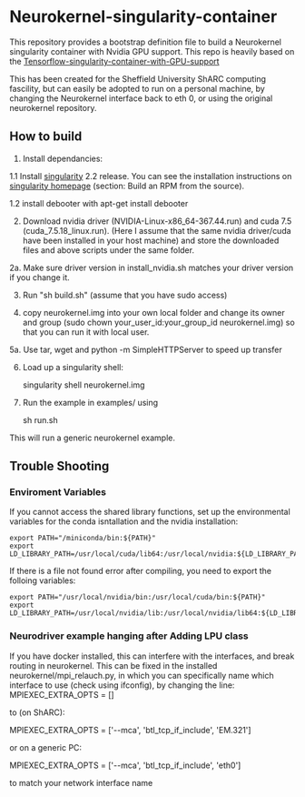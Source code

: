 # Neurokernel-singularity-container
This repository provides a bootstrap definition file to build a Neurokernel singularity container with Nvidia GPU support. This repo is heavily based on the [Tensorflow-singularity-container-with-GPU-support](https://github.com/jdongca2003/Tensorflow-singularity-container-with-GPU-support)

This has been created for the Sheffield University ShARC computing fascility, but can easily be adopted to run on a personal machine, by changing the Neurokernel interface back to eth 0, or using the original neurokernel repository.

## How to build

 1. Install dependancies: 

 1.1 Install [singularity](http://singularity.lbl.gov/all-releases) 2.2 release. You can see the installation instructions on [singularity homepage](http://singularity.lbl.gov/install-linux) (section: Build an RPM from the source).

 1.2  install debooter with apt-get install debooter

 2. Download nvidia driver (NVIDIA-Linux-x86_64-367.44.run) and cuda 7.5 (cuda_7.5.18_linux.run). (Here I assume that the same nvidia driver/cuda have been installed in your host machine) and store the downloaded files and above scripts under the same folder.

 2a. Make sure driver version in install_nvidia.sh matches your driver version if you change it.

 3. Run "sh build.sh" (assume that you have sudo access) 

 5. copy neurokernel.img into your own local folder and change its owner and group (sudo chown your_user_id:your_group_id neurokernel.img) so that you can run it with local user.

 5a. Use tar, wget and python -m SimpleHTTPServer to speed up transfer

 6. Load up a singularity shell:

    singularity shell neurokernel.img 

 7. Run the example in  examples/ using

    sh run.sh

This will run a generic neurokernel example.

## Trouble Shooting

### Enviroment Variables

If you cannot access the shared library functions, set up the environmental variables for the conda isntallation and the nvidia installation:

    export PATH="/miniconda/bin:${PATH}"
    export LD_LIBRARY_PATH=/usr/local/cuda/lib64:/usr/local/nvidia:${LD_LIBRARY_PATH}

If there is a file not found error after compiling, you need to export the folloing variables:

    export PATH="/usr/local/nvidia/bin:/usr/local/cuda/bin:${PATH}"
    export LD_LIBRARY_PATH=/usr/local/nvidia/lib:/usr/local/nvidia/lib64:${LD_LIBRARY_PATH}


### Neurodriver example hanging after Adding LPU class

If you have docker installed, this can interfere with the interfaces, and break routing in neurokernel.
This can be fixed in the installed neurokernel/mpi_relauch.py, in which you can specifically name which interface to use (check using ifconfig), by changing the line:
MPIEXEC_EXTRA_OPTS = []

to (on ShARC):

MPIEXEC_EXTRA_OPTS = ['--mca', 'btl_tcp_if_include', 'EM.321'] 

or on a generic PC:
 
MPIEXEC_EXTRA_OPTS = ['--mca', 'btl_tcp_if_include', 'eth0'] 

to match your network interface name




